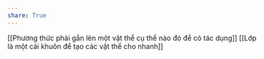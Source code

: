```yaml
---
share: True
---
```

[[Phương thức phải gắn lên một vật thể cụ thể nào đó để có tác dụng]]
[[Lớp là một cái khuôn để tạo các vật thể cho nhanh]]

